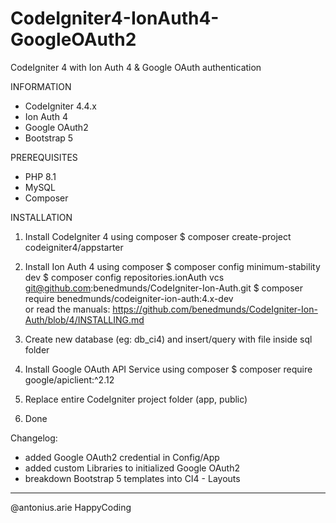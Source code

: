 # CodeIgniter4-IonAuth4-GoogleOAuth2
CodeIgniter 4 with Ion Auth 4 &amp; Google OAuth authentication

INFORMATION
+ CodeIgniter 4.4.x
+ Ion Auth 4
+ Google OAuth2 
+ Bootstrap 5

PREREQUISITES
- PHP 8.1
- MySQL
- Composer

INSTALLATION
1. Install CodeIgniter 4 using composer
$ composer create-project codeigniter4/appstarter <app-name>

2. Install Ion Auth 4 using composer
$ composer config minimum-stability dev
$ composer config repositories.ionAuth vcs git@github.com:benedmunds/CodeIgniter-Ion-Auth.git
$ composer require benedmunds/codeigniter-ion-auth:4.x-dev   
or read the manuals:
https://github.com/benedmunds/CodeIgniter-Ion-Auth/blob/4/INSTALLING.md

3. Create new database (eg: db_ci4) and insert/query with file inside sql folder 

4. Install Google OAuth API Service using composer
$ composer require google/apiclient:^2.12

5. Replace entire CodeIgniter project folder (app, public) 
6. Done

Changelog:
- added Google OAuth2 credential in Config/App
- added custom Libraries to initialized Google OAuth2
- breakdown Bootstrap 5 templates into CI4 - Layouts

---
@antonius.arie
HappyCoding
